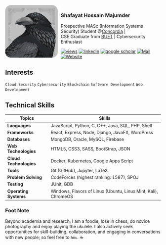 
<img align="left" width="180" src="images/crow.png" >

### Shafayat Hossain **Majumder**
Prospective MASc (Information Systems Security) Student @[Concordia](https://www.concordia.ca/ginacody.html) |  
CSE Graduate from [BUET](https://cse.buet.ac.bd/) | Cybersecurity Enthusiast

[![views](https://komarev.com/ghpvc/?username=MrMajumder&style=flat&color=313131&label=views)](https://github.com/MrMajumder)
[![linkedin](https://img.shields.io/badge/Linkedin-313131?style=flat&logo=linkedin&logoColor=white)](https://www.linkedin.com/in/monsieurmajumder/)
[![google scholar](https://img.shields.io/badge/Google%20Scholar-313131?style=flat&logo=googlescholar&logoColor=white)](https://scholar.google.com/citations?user=52OM7SQAAAAJ&hl=en)
[![Mail](https://img.shields.io/badge/Mail-313131?style=flat&logo=gmail&logoColor=white)](mailto:monsieurmajumder@gmail.com)
[![Website](https://img.shields.io/badge/Website-313131?style=flat)](https://mrmajumder.github.io/)

## **Interests**

`Cloud Security` `Cybersecurity` `Blockchain` `Software Development` `Web Development`

## **Technical Skills**
| Topics                    | Skills |
|---------------------------|-------------------|
| **Languages**             | JavaScript, Python, C, C++, Java, SQL, PHP, Shell |
| **Frameworks**            | React, Express, Node, Django, JavaFX, WordPress |
| **Databases**             | MongoDB, Oracle, MySQL, Firebase |
| **Web Technologies**      | HTML5, CSS3, SASS, BootStrap, JSON |
| **Cloud Technologies**    | Docker, Kubernetes, Google Apps Script |
| **Tools**                 | Git (GitHub), Jupyter, LaTeX |
| **Problem Solving**       | CodeForces (highest ranking: 1587), SPOJ |
| **Testing**               | JUnit, GDB |
| **Operating Systems**     | Windows, Flavors of Linux (Ubuntu, Linux Mint, Kali), ChromeOS |

<!-- ## **Statistics**

<p><img src="https://github-readme-stats.vercel.app/api/top-langs?username=mrmajumder&show_icons=true&locale=en&layout=compact&theme=discord_old_blurple" alt="mrmajumder" /></p> -->

### **Foot Note**
Beyond academia and research, I am a foodie, lose in chess, do novice photography and enjoy playing the ukulele. I also actively seek opportunities for skill-building, collaboration, and engaging in conversations with new people; so feel free to `hmu`. ☕

<!-- <p align="center">
    <img src="images/crow.gif" width="80" alt="mrmajumder" />
</p>

------ -->



